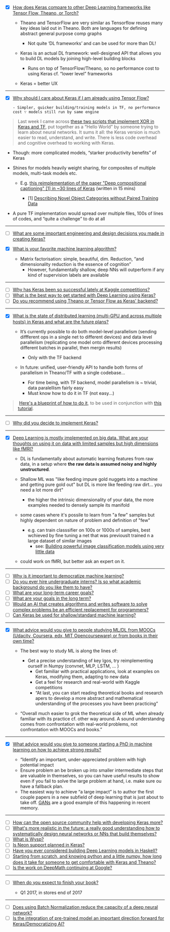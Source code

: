 - [x] [How does Keras compare to other Deep Learning frameworks like Tensor Flow, Theano, or Torch?](https://www.quora.com/How-does-Keras-compare-to-other-Deep-Learning-frameworks-like-Tensor-Flow-Theano-or-Torch)
  - Theano and TensorFlow are very similar as Tensorflow reuses many key ideas laid out in Theano. Both are languages for defining abstract general purpose comp graphs 
      - Not quite ‘DL frameworks’ and can be used for more than DL! 

  - Keras is an actual DL framework: well-designed API that allows you to build DL models by joining high-level building blocks 
      - Runs on top of TensorFlow/Theano, so no performance cost to using Keras cf. “lower level” frameworks 
  - Keras = better UX

- - -

- [x] [Why should I care about Keras if I am already using Tensor Flow?](https://www.quora.com/Why-should-I-care-about-Keras-if-I-am-already-using-Tensor-Flow)

      - Simpler, quicker building/training models in TF, no performance cost ∵ models still run by same engine  
      
> Last week I came across [these two scripts that implement XOR in Keras and TF](https://gist.github.com/cburgdorf/e2fb46e5ad61ed7b9a29029c5cc30134), put together as a “Hello World” by someone trying to learn about neural networks. It sums it all: the Keras version is much easier to read, understand, and write. There is less code overhead and cognitive overhead to working with Keras.  

  - Though: more complicated models, “starker productivity benefits” of Keras  

  - Shines for models heavily weight sharing, for composites of multiple models, multi-task models etc.   

    - E.g. [this reimplementation of the paper "Deep compositional captioning" [1] in ~30 lines of Keras](https://gist.github.com/fchollet/0ecc151189b997fd4400bc2fecf2489f) (written in 15 mins)   

      - [1] [Describing Novel Object Categories without Paired Training Data](https://arxiv.org/abs/1511.05284)  

- A pure TF implementation would spread over multiple files, 100s of lines of codes, and “quite a challenge” to do at all   

- - -

- [ ] [What are some important engineering and design decisions you made in creating Keras?](https://www.quora.com/What-are-some-important-engineering-and-design-decisions-you-made-in-creating-Keras)
- [x] [What is your favorite machine learning algorithm?](https://www.quora.com/What-is-your-favorite-machine-learning-algorithm-2)

  - Matrix factorisation: simple, beautiful, dim. Reduction, “and dimensionality reduction is the essence of cognition” 
    - However, fundamentally shallow, deep NNs will outperform if any kind of supervision labels are available

- - -

- [ ] [Why has Keras been so successful lately at Kaggle competitions?](https://www.quora.com/Why-has-Keras-been-so-successful-lately-at-Kaggle-competitions)
- [ ] [What is the best way to get started with Deep Learning using Keras?](https://www.quora.com/What-is-the-best-way-to-get-started-with-Deep-Learning-using-Keras)
- [ ] [Do you recommend using Theano or Tensor Flow as Keras' backend?](https://www.quora.com/Do-you-recommend-using-Theano-or-Tensor-Flow-as-Keras-backend)

- - -

- [x] [What is the state of distributed learning (multi-GPU and across multiple hosts) in Keras and what are the future plans?](https://www.quora.com/What-is-the-state-of-distributed-learning-multi-GPU-and-across-multiple-hosts-in-Keras-and-what-are-the-future-plans)

  - It’s currently possible to do both model-level parallelism (sending diffferent ops in a single net to different devices) and data level parallelism (replicating one model onto different devices processing different batches in parallel, then mergin results) 
    - Only with the TF backend 

  - In future: unified, user-friendly API to handle both forms of parallelism in Theano/TF with a single codebase…  
    - For time being, with TF backend, model parallelism is ~ trivial, data paralellism fairly easy 
    - Must know how to do it in TF (not easy...) 

>  [Here's a blueprint of how to do it](https://gist.github.com/fchollet/2c9b029f505d94e6b8cd7f8a5e244a4e), to be used in conjunction with [this tutorial](https://www.tensorflow.org/versions/r0.10/how_tos/distributed/index.html).

- - -
- [ ] [Why did you decide to implement Keras?](https://www.quora.com/Why-did-you-decide-to-implement-Keras)

- - -

- [x] [Deep Learning is mostly implemented on big data. What are your thoughts on using it on data with limited samples but high dimensions like fMRI?](https://www.quora.com/Deep-Learning-is-mostly-implemented-on-big-data-What-are-your-thoughts-on-using-it-on-data-with-limited-samples-but-high-dimensions-like-fMRI)

  - DL is fundamentally about automatic learning features from raw data, in a setup where __the raw data is assumed noisy and highly unstructured__.
  - Shallow ML was "like feeding impure gold nuggets into a machine and getting pure gold out" but DL is more like feeding raw dirt... you need a lot more dirt"
    - the higher the intrinsic dimensionality of your data, the more examples needed to densely sample its manifold

  - some cases where it's possile to learn from "a few" samples but highly dependent on nature of problem and definition of "few"

    - e.g. can train classsifier on 100s or 1000s of samples, best wchieved by fine tuning a net that was previouslt trained n a large dataset of similar images
      - see: [Building powerful image classification models using very little data](https://blog.keras.io/building-powerful-image-classification-models-using-very-little-data.html)

  - could work on fMRI, but better ask an expert on it.

- - -

- [ ] [Why is it important to democratize machine learning?](https://www.quora.com/Why-is-it-important-to-democratize-machine-learning)
- [ ] [Do you ever hire undergraduate interns? Is so what academic background do you like them to have?](https://www.quora.com/Do-you-ever-hire-undergraduate-interns-Is-so-what-academic-background-do-you-like-them-to-have)
- [ ] [What are your long-term career goals?](https://www.quora.com/What-are-your-long-term-career-goals)
- [ ] [What are your goals in the long term?](https://www.quora.com/What-are-your-goals-in-the-long-term?no_redirect=1)
- [ ] [Would an AI that creates algorithms and writes software to solve complex problems be an efficient replacement for programmers?](https://www.quora.com/Would-an-AI-that-creates-algorithms-and-writes-software-to-solve-complex-problems-be-an-efficient-replacement-for-programmers)
- [ ] [Can Keras be used for shallow/standard machine learning?](https://www.quora.com/Can-Keras-be-used-for-shallow-standard-machine-learning)

- - -

- [x] [What advice would you give to people studying ML/DL from MOOCs (Udacity, Coursera, edx, MIT Opencourseware) or from books in their own time?](https://www.quora.com/What-advice-would-you-give-to-people-studying-ML-DL-from-MOOCs-Udacity-Coursera-edx-MIT-Opencourseware-or-from-books-in-their-own-time)

  - The best way to study ML is along the lines of: 
    - Get a precise understanding of key lgos, try reimplementing ourself in Numpy (convnet, MLP, LSTM, … ) 
      - Get familiar with practical applications, look at examples on Keras, modifying them, adapting to new data 
      - Get a feel for research and real-world with Kaggle competitions 
      - “At last, you can start reading theoretical books and research apers to develop a more abstract and mathematical understanding of the processes you have been practicing” 

  - “Overall much easier to grok the theoretical side of ML when already familiar with its practice cf. other way around. A sound understandng comes from confrontation with real-world problems, not confrontation with MOOCs and books.”

- - -

- [x] [What advice would you give to someone starting a PhD in machine learning on how to achieve strong results?](https://www.quora.com/What-advice-would-you-give-to-someone-starting-a-PhD-in-machine-learning-on-how-to-achieve-strong-results)

  - “Identify an important, under-appreciated problem with high potential impact 
  - Ensure problem an be broken up into smaller intermediate steps that are valuable in themselves, so you can have useful results to show even if you fail to solve the large problem at hand, i.e. make sure ou have a fallback plan. 
  - The easiest way to achieve “a large impact” is to author the first couple papers in a new subfield of deep learning that is just about to take off. [GANs](https://www.quora.com/What-are-Generative-Adversarial-Networks) are a good example of this happening in recent memory.

- - -

- [ ] [How can the open source community help with developing Keras more?](https://www.quora.com/How-can-the-open-source-community-help-with-developing-Keras-more)
- [ ] [What's more realistic in the future: a really good understanding how to systematically design neural networks or NNs that build themselves?](https://www.quora.com/Whats-more-realistic-in-the-future-a-really-good-understanding-how-to-systematically-design-neural-networks-or-NNs-that-build-themselves)
- [ ] [What is Wysp?](https://www.quora.com/What-is-Wysp)
- [ ] [Is Neon support planned in Keras?](https://www.quora.com/Is-Neon-support-planned-in-Keras)
- [ ] [Have you ever considered building Deep Learning models in Haskell?](https://www.quora.com/Have-you-ever-considered-building-Deep-Learning-models-in-Haskell)
- [ ] [Starting from scratch, and knowing python and a little numpy, how long does it take for someone to get comfortable with Keras and Theano?](https://www.quora.com/Starting-from-scratch-and-knowing-python-and-a-little-numpy-how-long-does-it-take-for-someone-to-get-comfortable-with-Keras-and-Theano)
- [ ] [Is the work on DeepMath continuing at Google?](https://www.quora.com/Is-the-work-on-DeepMath-continuing-at-Google)
 
- - -

- [ ] [When do you expect to finish your book?](https://www.quora.com/When-do-you-expect-to-finish-your-book)

  - Q1 2017, in stores end of 2017

- - -

- [ ] [Does using Batch Normalization reduce the capacity of a deep neural network?](https://www.quora.com/Does-using-Batch-Normalization-reduce-the-capacity-of-a-deep-neural-network)
- [ ] [Is the integration of pre-trained model an important direction forward for Keras/Democratizing AI?](https://www.quora.com/Is-the-integration-of-pre-trained-model-an-important-direction-forward-for-Keras-Democratizing-AI)